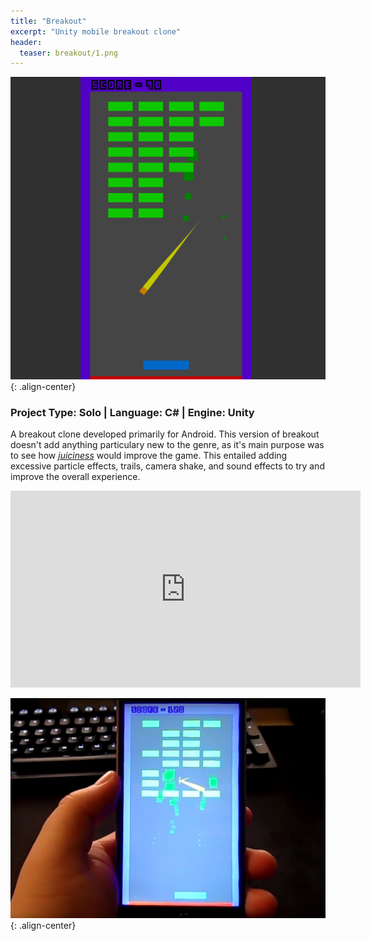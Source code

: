 ```yaml
---
title: "Breakout"
excerpt: "Unity mobile breakout clone"
header:
  teaser: breakout/1.png
---
```


![Action shot](/images/breakout/1.png){: .align-center}

### Project Type: Solo | Language: C# | Engine: Unity

A breakout clone developed primarily for Android. This version of breakout doesn't add anything particulary new to the genre, as it's main purpose was to see how [*juiciness*]("http://www.gamasutra.com/view/news/178938/Video_Is_your_game_juicy_enough.php") would improve the game. This entailed adding excessive particle effects, trails, camera shake, and sound effects to try and improve the overall experience.

<iframe width="560" height="315" src="https://www.youtube.com/embed/0bUQhrSm-UU" frameborder="0" allowfullscreen></iframe>



![Action shot](/images/breakout/2.jpg){: .align-center}